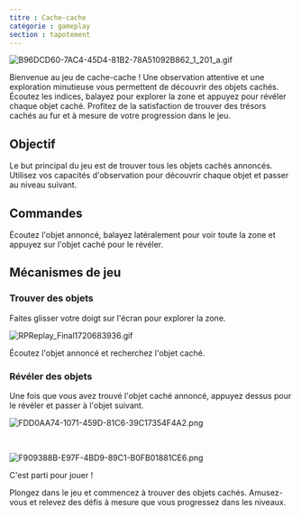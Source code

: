 ```yaml
---
titre : Cache-cache
catégorie : gameplay
section : tapotement
---
```

![B96DCD60-7AC4-45D4-81B2-78A51092B862_1_201_a.gif](https://help.Studycat.com/hc/article_attachments/34930712507545)

Bienvenue au jeu de cache-cache ! Une observation attentive et une exploration minutieuse vous permettent de découvrir des objets cachés. Écoutez les indices, balayez pour explorer la zone et appuyez pour révéler chaque objet caché. Profitez de la satisfaction de trouver des trésors cachés au fur et à mesure de votre progression dans le jeu.

## Objectif

Le but principal du jeu est de trouver tous les objets cachés annoncés. Utilisez vos capacités d'observation pour découvrir chaque objet et passer au niveau suivant.

## Commandes

Écoutez l'objet annoncé, balayez latéralement pour voir toute la zone et appuyez sur l'objet caché pour le révéler.

## Mécanismes de jeu

### Trouver des objets

Faites glisser votre doigt sur l'écran pour explorer la zone. 

![RPReplay_Final1720683936.gif](https://help.Studycat.com/hc/article_attachments/34930712511513)

Écoutez l'objet annoncé et recherchez l'objet caché.

### Révéler des objets

Une fois que vous avez trouvé l'objet caché annoncé, appuyez dessus pour le révéler et passer à l'objet suivant.

![FDD0AA74-1071-459D-81C6-39C17354F4A2.png](https://help.Studycat.com/hc/article_attachments/34783745782809)

 

![F909388B-E97F-4BD9-89C1-B0FB01881CE6.png](https://help.Studycat.com/hc/article_attachments/34783721841177)

C'est parti pour jouer !

Plongez dans le jeu et commencez à trouver des objets cachés. Amusez-vous et relevez des défis à mesure que vous progressez dans les niveaux.